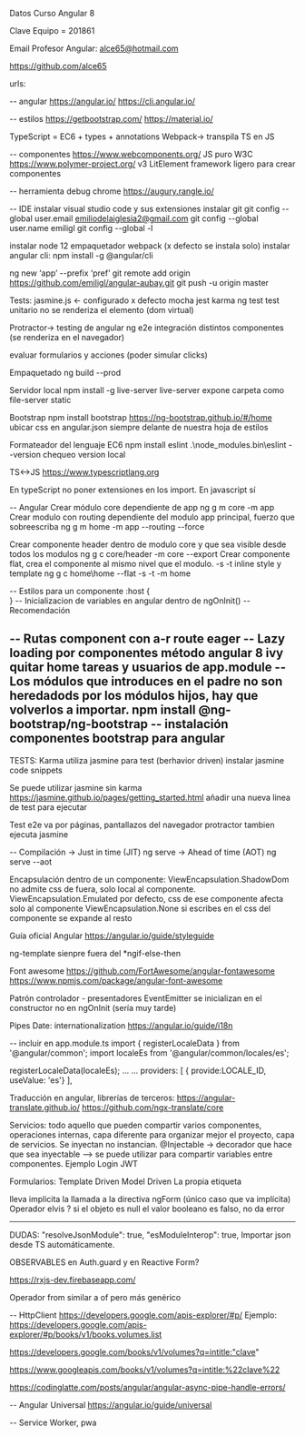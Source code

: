 Datos Curso Angular 8

Clave Equipo = 201861

Email Profesor Angular: alce65@hotmail.com

https://github.com/alce65


urls:

-- angular
https://angular.io/
https://cli.angular.io/

-- estilos
https://getbootstrap.com/
https://material.io/


TypeScript = EC6 + types + annotations
Webpack-> transpila TS en JS


-- componentes
https://www.webcomponents.org/ JS puro W3C
https://www.polymer-project.org/ v3 LitElement framework ligero para crear componentes


-- herramienta debug chrome
https://augury.rangle.io/


-- IDE 
instalar visual studio code y sus extensiones
instalar git
git config  --global user.email emiliodelaiglesia2@gmail.com
git config  --global user.name emiligl
git config  --global -l


instalar node 12
empaquetador webpack (x defecto se instala solo)
instalar angular cli: npm install -g @angular/cli


ng new ‘app’ --prefix ‘pref’
git remote add origin https://github.com/emiligl/angular-aubay.git
git push -u origin master


Tests:
jasmine.js <- configurado x defecto
mocha
jest
karma
ng test  test unitario no se renderiza el elemento (dom virtual)


Protractor-> testing de angular
ng e2e integración distintos componentes (se renderiza en el navegador)


evaluar formularios y acciones (poder simular clicks)


Empaquetado
ng build --prod


Servidor local 
npm install -g live-server
live-server expone carpeta como file-server static


Bootstrap
npm install bootstrap
https://ng-bootstrap.github.io/#/home
ubicar css en angular.json siempre delante de nuestra hoja de estilos


Formateador del lenguaje EC6
npm install eslint
.\node_modules\.bin\eslint --version chequeo version local

TS<->JS
https://www.typescriptlang.org

En typeScript no poner extensiones en los import. En javascript sí

-- Angular
Crear módulo core dependiente de app
 ng g m core -m app
Crear modulo con routing dependiente del modulo app principal, fuerzo que sobreescriba
 ng g m home -m app --routing --force

Crear componente header dentro de modulo core y que sea visible desde todos los modulos
 ng g c core/header -m core --export
Crear componente flat, crea el componente al mismo nivel que el modulo. -s -t inline style y template
 ng g c home\home --flat -s -t -m home 

-- Estilos para un componente
:host {    
}
-- Inicializacion de variables en angular dentro de ngOnInit() -- Recomendación

-- Rutas component con a-r route eager
-- Lazy loading por componentes método angular 8 ivy
 quitar home tareas y usuarios de app.module
-- Los módulos que introduces en el padre no son heredadods por los módulos hijos, hay que volverlos a importar.
npm install @ng-bootstrap/ng-bootstrap -- instalación componentes bootstrap para angular
--
TESTS:
Karma utiliza jasmine para test (berhavior driven)
 instalar jasmine code snippets

Se puede utilizar jasmine sin karma
https://jasmine.github.io/pages/getting_started.html
añadir una nueva linea de test para ejecutar 

Test e2e va por páginas, pantallazos del navegador
protractor tambien ejecuta jasmine

-- Compilación 
    -> Just in time (JIT)  ng serve
    -> Ahead of time (AOT) ng serve --aot

Encapsulación dentro de un componente: 
ViewEncapsulation.ShadowDom no admite css de fuera, solo local al componente.
ViewEncapsulation.Emulated por defecto, css de ese componente afecta solo al componente
ViewEncapsulation.None si escribes en el css del componente se expande al resto

Guía oficial Angular
https://angular.io/guide/styleguide

ng-template sienpre fuera del *ngif-else-then

Font awesome
https://github.com/FortAwesome/angular-fontawesome
https://www.npmjs.com/package/angular-font-awesome

Patrón controlador - presentadores
EventEmitter se inicializan en el constructor no en ngOnInit (sería muy tarde)

Pipes
Date: internationalization
https://angular.io/guide/i18n

-- incluir en app.module.ts
import { registerLocaleData } from '@angular/common';
import localeEs from '@angular/common/locales/es';

registerLocaleData(localeEs);
...
...
providers: [
    { provide:LOCALE_ID, useValue: 'es'}
],


Traducción en angular, librerías de terceros:
https://angular-translate.github.io/
https://github.com/ngx-translate/core

Servicios: todo aquello que pueden compartir varios componentes, operaciones internas, capa diferente para organizar mejor el proyecto, capa de servicios. Se inyectan no instancian.
@Injectable -> decorador que hace que sea inyectable
--> se puede utilizar para compartir variables entre componentes. Ejemplo Login JWT

Formularios:
Template Driven
Model Driven
La propia etiqueta <form> lleva implicita la llamada a la directiva ngForm (único caso que va implícita)
Operador elvis ? si el objeto es null el valor booleano es falso, no da error

---
DUDAS:
"resolveJsonModule": true,
"esModuleInterop": true,
Importar json desde TS automáticamente.

OBSERVABLES en Auth.guard y en Reactive Form?

https://rxjs-dev.firebaseapp.com/

Operador from similar a of pero más genérico

-- HttpClient
https://developers.google.com/apis-explorer/#p/ 
Ejemplo: https://developers.google.com/apis-explorer/#p/books/v1/books.volumes.list

https://developers.google.com/books/v1/volumes?q=intitle:"clave"

https://www.googleapis.com/books/v1/volumes?q=intitle:%22clave%22

https://codinglatte.com/posts/angular/angular-async-pipe-handle-errors/

-- Angular Universal
https://angular.io/guide/universal


-- Service Worker, pwa


